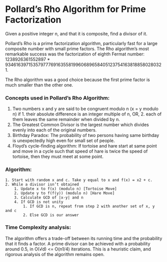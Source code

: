 # Pollard’s Rho Algorithm for Prime Factorization
Given a positive integer n, and that it is composite, find a divisor of it.

Pollard’s Rho is a prime factorization algorithm, particularly fast for a large composite number with small prime factors. The Rho algorithm’s most remarkable success was the factorization of eighth Fermat number: 1238926361552897 * 93461639715357977769163558199606896584051237541638188580280321. 

The Rho algorithm was a good choice because the first prime factor is much smaller than the other one.

### Concepts used in Pollard’s Rho Algorithm: 
 
1. Two numbers x and y are said to be congruent modulo n (x = y modulo n) if 
		1. their absolute difference is an integer multiple of n, OR,
		2. each of them leaves the same remainder when divided by n.
2. The Greatest Common Divisor is the largest number which divides evenly into each of the original numbers.
3. Birthday Paradox: The probability of two persons having same birthday is unexpectedly high even for small set of people.
4. Floyd’s cycle-finding algorithm: If tortoise and hare start at same point and move in a cycle such that speed of hare is twice the speed of tortoise, then they must meet at some point.

### Algorithm: 
```
1. Start with random x and c. Take y equal to x and f(x) = x2 + c.
2. While a divisor isn’t obtained 
	1. Update x to f(x) (modulo n) [Tortoise Move]
	2. Update y to f(f(y)) (modulo n) [Hare Move]
	3. Calculate GCD of |x-y| and n
	4. If GCD is not unity 
		1. If GCD is n, repeat from step 2 with another set of x, y and c
		2. Else GCD is our answer
```

### Time Complexity analysis: 

The algorithm offers a trade-off between its running time and the probability that it finds a factor. A prime divisor can be achieved with a probability around 0.5, in O(√d) <= O(n1/4) iterations. This is a heuristic claim, and rigorous analysis of the algorithm remains open.


